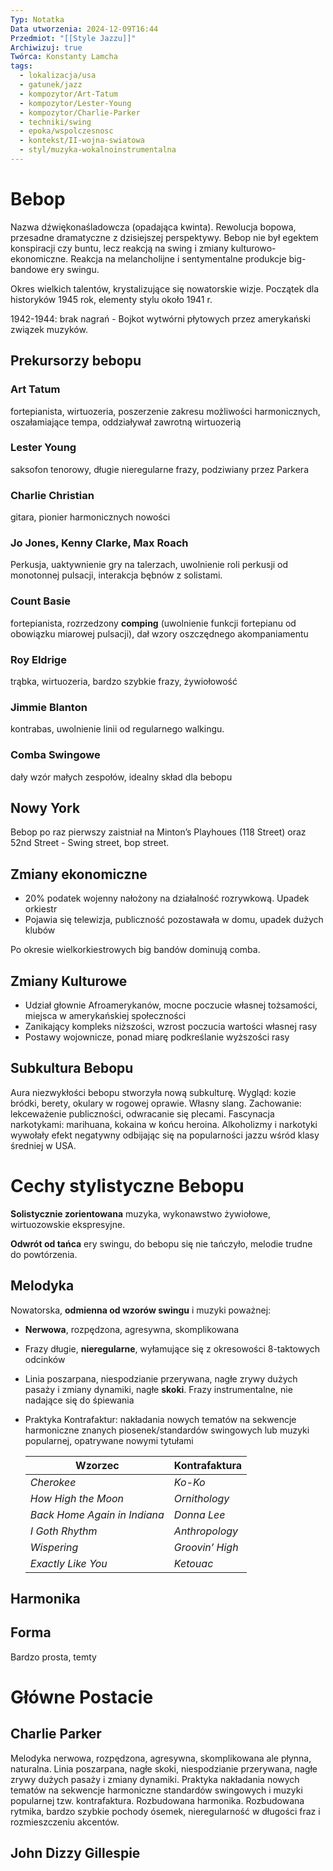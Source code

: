 ```yaml
---
Typ: Notatka
Data utworzenia: 2024-12-09T16:44
Przedmiot: "[[Style Jazzu]]"
Archiwizuj: true
Twórca: Konstanty Lamcha
tags:
  - lokalizacja/usa
  - gatunek/jazz
  - kompozytor/Art-Tatum
  - kompozytor/Lester-Young
  - kompozytor/Charlie-Parker
  - techniki/swing
  - epoka/wspolczesnosc
  - kontekst/II-wojna-swiatowa
  - styl/muzyka-wokalnoinstrumentalna
---
```

# Bebop

Nazwa dźwiękonaśladowcza (opadająca kwinta). Rewolucja bopowa, przesadne dramatyczne z dzisiejszej perspektywy. Bebop nie był egektem konspiracji czy buntu, lecz reakcją na swing i zmiany kulturowo-ekonomiczne. Reakcja na melancholijne i sentymentalne produkcje big-bandowe ery swingu.

Okres wielkich talentów, krystalizujące się nowatorskie wizje. Początek dla historyków 1945 rok, elementy stylu około 1941 r.

1942-1944: brak nagrań - Bojkot wytwórni płytowych przez amerykański związek muzyków.

## Prekursorzy bebopu

### **Art Tatum**

fortepianista, wirtuozeria, poszerzenie zakresu możliwości harmonicznych, oszałamiające tempa, oddziaływał zawrotną wirtuozerią

### **Lester Young**

saksofon tenorowy, długie nieregularne frazy, podziwiany przez Parkera

### **Charlie Christian**

gitara, pionier harmonicznych nowości

### **Jo Jones, Kenny Clarke, Max Roach**

Perkusja, uaktywnienie gry na talerzach, uwolnienie roli perkusji od monotonnej pulsacji, interakcja bębnów z solistami.

  

### **Count Basie**

fortepianista, rozrzedzony **comping** (uwolnienie funkcji fortepianu od obowiązku miarowej pulsacji), dał wzory oszczędnego akompaniamentu

### **Roy Eldrige**

trąbka, wirtuozeria, bardzo szybkie frazy, żywiołowość

### **Jimmie Blanton**

kontrabas, uwolnienie linii od regularnego walkingu.

### **Comba Swingowe**

dały wzór małych zespołów, idealny skład dla bebopu

## Nowy York

Bebop po raz pierwszy zaistniał na Minton’s Playhoues (118 Street) oraz 52nd Street - Swing street, bop street.

  

## Zmiany ekonomiczne

- 20% podatek wojenny nałożony na działalność rozrywkową. Upadek orkiestr
- Pojawia się telewizja, publiczność pozostawała w domu, upadek dużych klubów

Po okresie wielkorkiestrowych big bandów dominują comba.

## Zmiany Kulturowe

- Udział głownie Afroamerykanów, mocne poczucie własnej tożsamości, miejsca w amerykańskiej społeczności
- Zanikający kompleks niższości, wzrost poczucia wartości własnej rasy
- Postawy wojownicze, ponad miarę podkreślanie wyższości rasy

## Subkultura Bebopu

Aura niezwykłości bebopu stworzyła nową subkulturę. Wygląd: kozie bródki, berety, okulary w rogowej oprawie. Własny slang. Zachowanie: lekceważenie publiczności, odwracanie się plecami. Fascynacja narkotykami: marihuana, kokaina w końcu heroina. Alkoholizmy i narkotyki wywołały efekt negatywny odbijając się na popularności jazzu wśród klasy średniej w USA.

# Cechy stylistyczne Bebopu

**Solistycznie zorientowana** muzyka, wykonawstwo żywiołowe, wirtuozowskie ekspresyjne.

**Odwrót od tańca** ery swingu, do bebopu się nie tańczyło, melodie trudne do powtórzenia.

## Melodyka

Nowatorska, **odmienna od wzorów swingu** i muzyki poważnej:

- **Nerwowa**, rozpędzona, agresywna, skomplikowana
- Frazy długie, **nieregularne**, wyłamujące się z okresowości 8-taktowych odcinków
- Linia poszarpana, niespodzianie przerywana, nagłe zrywy dużych pasaży i zmiany dynamiki, nagłe **skoki**. Frazy instrumentalne, nie nadające się do śpiewania
- Praktyka Kontrafaktur: nakładania nowych tematów na sekwencje harmoniczne znanych piosenek/standardów swingowych lub muzyki popularnej, opatrywane nowymi tytułami
    
    |Wzorzec|Kontrafaktura|
    |---|---|
    |_Cherokee_|_Ko-Ko_|
    |_How High the Moon_|_Ornithology_|
    |_Back Home Again in Indiana_|_Donna Lee_|
    |_I Goth Rhythm_|_Anthropology_|
    |_Wispering_|_Groovin’ High_|
    |_Exactly Like You_|_Ketouac_|
    

## Harmonika

## Forma

Bardzo prosta, temty

# Główne Postacie

## Charlie Parker

Melodyka nerwowa, rozpędzona, agresywna, skomplikowana ale płynna, naturalna. Linia poszarpana, nagłe skoki, niespodzianie przerywana, nagłe zrywy dużych pasaży i zmiany dynamiki. Praktyka nakładania nowych tematów na sekwencje harmoniczne standardów swingowych i muzyki popularnej tzw. kontrafaktura. Rozbudowana harmonika. Rozbudowana rytmika, bardzo szybkie pochody ósemek, nieregularność w długości fraz i rozmieszczeniu akcentów.

## John Dizzy Gillespie